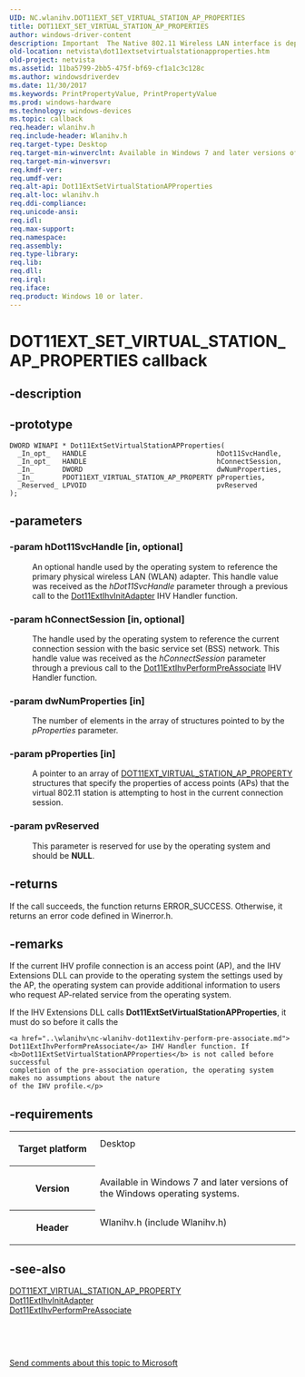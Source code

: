 ```yaml
---
UID: NC.wlanihv.DOT11EXT_SET_VIRTUAL_STATION_AP_PROPERTIES
title: DOT11EXT_SET_VIRTUAL_STATION_AP_PROPERTIES
author: windows-driver-content
description: Important  The Native 802.11 Wireless LAN interface is deprecated in Windows 10 and later.
old-location: netvista\dot11extsetvirtualstationapproperties.htm
old-project: netvista
ms.assetid: 11ba5799-2bb5-475f-bf69-cf1a1c3c128c
ms.author: windowsdriverdev
ms.date: 11/30/2017
ms.keywords: PrintPropertyValue, PrintPropertyValue
ms.prod: windows-hardware
ms.technology: windows-devices
ms.topic: callback
req.header: wlanihv.h
req.include-header: Wlanihv.h
req.target-type: Desktop
req.target-min-winverclnt: Available in Windows 7 and later versions of the Windows operating   systems.
req.target-min-winversvr: 
req.kmdf-ver: 
req.umdf-ver: 
req.alt-api: Dot11ExtSetVirtualStationAPProperties
req.alt-loc: wlanihv.h
req.ddi-compliance: 
req.unicode-ansi: 
req.idl: 
req.max-support: 
req.namespace: 
req.assembly: 
req.type-library: 
req.lib: 
req.dll: 
req.irql: 
req.iface: 
req.product: Windows 10 or later.
---
```


# DOT11EXT_SET_VIRTUAL_STATION_AP_PROPERTIES callback



## -description

## -prototype

````
DWORD WINAPI * Dot11ExtSetVirtualStationAPProperties(
  _In_opt_   HANDLE                                hDot11SvcHandle,
  _In_opt_   HANDLE                                hConnectSession,
  _In_       DWORD                                 dwNumProperties,
  _In_       PDOT11EXT_VIRTUAL_STATION_AP_PROPERTY pProperties,
  _Reserved_ LPVOID                                pvReserved
);
````


## -parameters
<dl>

### -param hDot11SvcHandle [in, optional]

<dd>
<p>An optional handle used by the operating system to reference the primary physical wireless LAN
     (WLAN) adapter. This handle value was received as the 
     <i>hDot11SvcHandle</i> parameter through a previous call to the 
     <a href="..\wlanihv\nc-wlanihv-dot11extihv-init-adapter.md">Dot11ExtIhvInitAdapter</a> IHV
     Handler function.</p>
</dd>

### -param hConnectSession [in, optional]

<dd>
<p>The handle used by the operating system to reference the current connection session with the basic
     service set (BSS) network. This handle value was received as the 
     <i>hConnectSession</i> parameter through a previous call to the 
     <a href="..\wlanihv\nc-wlanihv-dot11extihv-perform-pre-associate.md">
     Dot11ExtIhvPerformPreAssociate</a> IHV Handler function.</p>
</dd>

### -param dwNumProperties [in]

<dd>
<p>The number of elements in the array of structures pointed to by the 
     <i>pProperties</i> parameter.</p>
</dd>

### -param pProperties [in]

<dd>
<p>A pointer to an array of 
     <a href="..\wlanihv\ns-wlanihv--dot11ext-virtual-station-ap-property.md">
     DOT11EXT_VIRTUAL_STATION_AP_PROPERTY</a> structures that specify the properties of access points (APs)
     that the virtual 802.11 station is attempting to host in the current connection session.</p>
</dd>

### -param pvReserved 

<dd>
<p>This parameter is reserved for use by the operating system and should be <b>NULL</b>.</p>
</dd>
</dl>

## -returns
<p>If the call succeeds, the function returns ERROR_SUCCESS. Otherwise, it returns an error code
     defined in 
     Winerror.h.</p>

## -remarks
<p>If the current IHV profile connection is an access point (AP), and the IHV Extensions DLL can provide
    to the operating system the settings used by the AP, the operating system can provide additional
    information to users who request AP-related service from the operating system.</p>

<p>If the IHV Extensions DLL calls 
    <b>Dot11ExtSetVirtualStationAPProperties</b>, it must do so before it calls the
    
    <a href="..\wlanihv\nc-wlanihv-dot11extihv-perform-pre-associate.md">
    Dot11ExtIhvPerformPreAssociate</a> IHV Handler function. If 
    <b>Dot11ExtSetVirtualStationAPProperties</b> is not called before successful
    completion of the pre-association operation, the operating system makes no assumptions about the nature
    of the IHV profile.</p>

## -requirements
<table>
<tr>
<th width="30%">
<p>Target platform</p>
</th>
<td width="70%">
<dl>
<dt>Desktop</dt>
</dl>
</td>
</tr>
<tr>
<th width="30%">
<p>Version</p>
</th>
<td width="70%">
<p>Available in Windows 7 and later versions of the Windows operating
   systems.</p>
</td>
</tr>
<tr>
<th width="30%">
<p>Header</p>
</th>
<td width="70%">
<dl>
<dt>Wlanihv.h (include Wlanihv.h)</dt>
</dl>
</td>
</tr>
</table>

## -see-also
<dl>
<dt>
<a href="..\wlanihv\ns-wlanihv--dot11ext-virtual-station-ap-property.md">
   DOT11EXT_VIRTUAL_STATION_AP_PROPERTY</a>
</dt>
<dt>
<a href="..\wlanihv\nc-wlanihv-dot11extihv-init-adapter.md">Dot11ExtIhvInitAdapter</a>
</dt>
<dt>
<a href="..\wlanihv\nc-wlanihv-dot11extihv-perform-pre-associate.md">
   Dot11ExtIhvPerformPreAssociate</a>
</dt>
</dl>
<p> </p>
<p> </p>
<p><a href="mailto:wsddocfb@microsoft.com?subject=Documentation%20feedback [netvista\netvista]:%20DOT11EXT_SET_VIRTUAL_STATION_AP_PROPERTIES callback function%20 RELEASE:%20(11/30/2017)&amp;body=%0A%0APRIVACY STATEMENT%0A%0AWe use your feedback to improve the documentation. We don't use your email address for any other purpose, and we'll remove your email address from our system after the issue that you're reporting is fixed. While we're working to fix this issue, we might send you an email message to ask for more info. Later, we might also send you an email message to let you know that we've addressed your feedback.%0A%0AFor more info about Microsoft's privacy policy, see http://privacy.microsoft.com/en-us/default.aspx." title="Send comments about this topic to Microsoft">Send comments about this topic to Microsoft</a></p>
